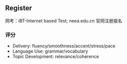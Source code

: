 ## Register
网考：iBT-Internet based Test; neea.edu.cn 官网注册报名
### 评分
- Delivery: fluency/smoothness/accent/stress/pace
- Language Use: grammar/vocabulary
- Topic Development: relevance/coherence
